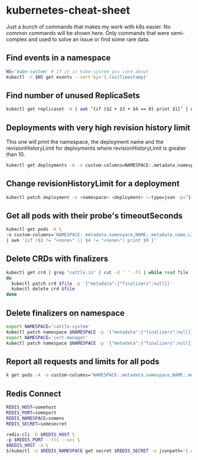 # kubernetes-cheat-sheet
Just a bunch of commands that makes my work with k8s easier. No common commands will be shown here. Only commands that were semi-complex and used to solve an issue or find some rare data.

## Find events in a namespace

```bash
NS='kube-system' # If it is kube-system you care about
kubectl -n $NS get events --sort-by='{.lastTimestamp}'
```

## Find number of unused ReplicaSets

```bash
kubectl get replicaset -A | awk ‘{if ($2 + $3 + $4 == 0) print $1}’ | wc -l
```

## Deployments with very high revision history limit

This one will print the namespace, the deployment name and the revisionHistoryLimit for deployments where revisionHistoryLimit is greater than 10.

```bash
kubectl get deployments -A -o custom-columns=NAMESPACE:.metadata.namespace,NAME:.metadata.name,API_VERSION:.apiVersion,REV_HISTORY:.spec.revisionHistoryLimit | awk '{ if ($4 > 10) print }'
```

## Change revisionHistoryLimit for a deployment

```bash
kubectl patch deployment -n <namespace> <deployment> --type=json -p=’[{“op”: “replace”, “path”: “/spec/revisionHistoryLimit”, “value”: 10}]’
```

## Get all pods with their probe's timeoutSeconds

```bash
kubectl get pods -A \
-o custom-columns='NAMESPACE:.metadata.namespace,NAME:.metadata.name,LIVENESS_PROBE_TIMEOUT:spec.containers[*].livenessProbe.timeoutSeconds,READINESS_PROBE_TIMEOUT:spec.containers[*].readinessProbe.timeoutSeconds' \
| awk '{if ($3 != "<none>" || $4 != "<none>") print $0 }'
```

## Delete CRDs with finalizers

```bash
kubectl get crd | grep "cattle.io" | cut -d ' ' -f1 | while read file
do
  kubectl patch crd $file -p '{"metadata":{"finalizers":null}}'
  kubectl delete crd $file
done
```

## Delete finalizers on namespace
```bash
export NAMESPACE='cattle-system'
kubectl patch namespace $NAMESPACE -p '{"metadata":{"finalizers":null}}'
export NAMESPACE='cert-manager'
kubectl patch namespace $NAMESPACE -p '{"metadata":{"finalizers":null}}'
```

## Report all requests and limits for all pods
```bash
k get pods -A -o custom-columns='NAMESPACE:.metadata.namespace,NAME:.metadata.name,REQUESTS_CPU:.spec.containers[*].resources.requests.cpu,REQUESTS_MEMORY:.spec.containers[*].resources.requests.memory,LIMIT_CPU:.spec.containers[*].resources.limits.cpu,LiMIT_MEMORY:.spec.containers[*].resources.limits.memory'
```

## Redis Connect
```bash
REDIS_HOST=somehost
REDIS_PORT=someport
REDIS_NAMESPACE=somens
REDIS_SECRET=somesecret

redis-cli -h $REDIS_HOST \
-p $REDIS_PORT --tls --sni \
$REDIS_HOST -a \
$(kubectl -n $REDIS_NAMESPACE get secret $REDIS_SECRET -o jsonpath='{.data.redis-password}' | base64 -d)
```
